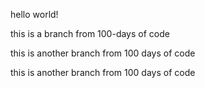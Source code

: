 hello world!

this is a branch from 100-days of code

this is another branch from 100 days of code 

this is another branch from 100 days of code 
